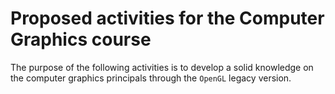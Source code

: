 # Proposed activities for the Computer Graphics course

The purpose of the following activities is to develop a solid knowledge on the computer graphics principals through the `OpenGL` legacy version.